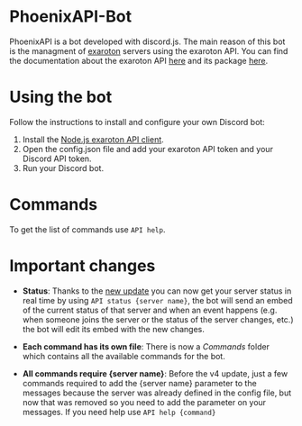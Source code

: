 # PhoenixAPI-Bot
PhoenixAPI is a bot developed with discord.js. The main reason of this bot is the managment of [exaroton](https://exaroton.com/) servers using the exaroton API.
You can find the documentation about the exaroton API [here](https://support.exaroton.com/hc/en-us/articles/360019857878-API-documentation) and its package [here](https://www.npmjs.com/package/exaroton).
 
# Using the bot
Follow the instructions to install and configure your own Discord bot:
1. Install the [Node.js exaroton API client](https://www.npmjs.com/package/exaroton).
2. Open the config.json file and add your exaroton API token and your Discord API token.
3. Run your Discord bot.

# Commands
To get the list of commands use `API help`.

# Important changes
* **Status**: Thanks to the [new update](https://github.com/exaroton/node-exaroton-api#websocket-api) you can now get your server status in real time by using `API status {server name}`, the bot will send an embed of the current status of that server and when an event happens (e.g. when someone joins the server or the status of the server changes, etc.) the bot will edit its embed with the new changes.

* **Each command has its own file**: There is now a _Commands_ folder which contains all the available commands for the bot.

* **All commands require {server name}**: Before the v4 update, just a few commands required to add the {server name} parameter to the messages because the server was already defined in the config file, but now that was removed so you need to add the parameter on your messages. If you need help use `API help {command}`


